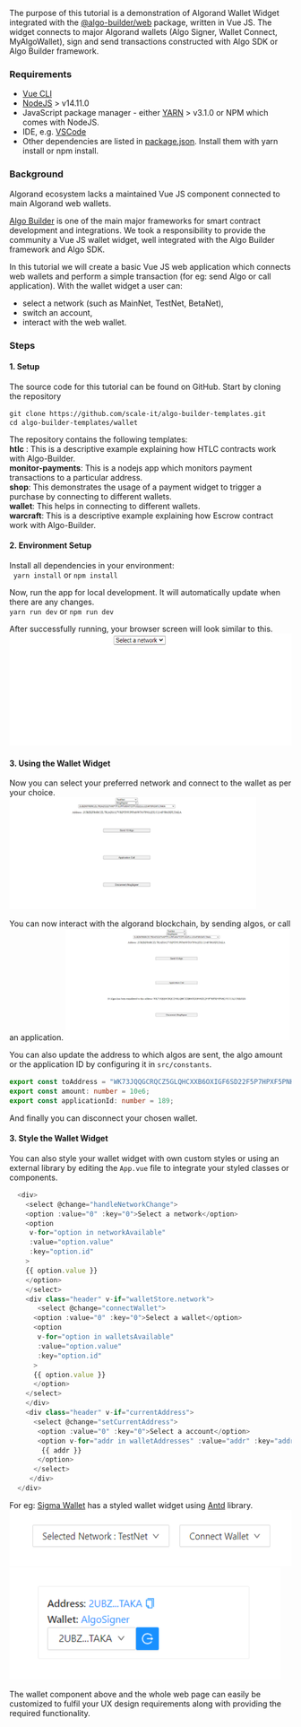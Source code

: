 The purpose of this tutorial is a demonstration of Algorand Wallet Widget integrated with the [@algo-builder/web](https://github.com/scale-it/algo-builder/tree/master/packages/web) package, written in Vue JS. The widget connects to major Algorand wallets (Algo Signer, Wallet Connect, MyAlgoWallet), sign and send transactions constructed with Algo SDK or Algo Builder framework.

### Requirements

- [Vue CLI](https://cli.vuejs.org/guide/installation.html)<br/>
- [NodeJS](https://nodejs.org/en/download/) > v14.11.0<br/>
- JavaScript package manager - either [YARN](https://classic.yarnpkg.com/en/docs/install) > v3.1.0 or NPM which comes with NodeJS.<br/>
- IDE, e.g. [VSCode](https://code.visualstudio.com/download)<br/>
- Other dependencies are listed in [package.json](https://github.com/scale-it/algo-builder-templates/blob/master/wallet/package.json). Install them with yarn install or npm install.<br/>

### Background

Algorand ecosystem lacks a maintained Vue JS component connected to main Algorand web wallets.

[Algo Builder](https://algobuilder.dev/) is one of the main major frameworks for smart contract development and integrations. We took a responsibility to provide the community a Vue JS wallet widget, well integrated with the Algo Builder framework and Algo SDK.

In this tutorial we will create a basic Vue JS web application which connects web wallets and perform a simple transaction (for eg: send Algo or call application). With the wallet widget a user can:

- select a network (such as MainNet, TestNet, BetaNet),
- switch an account,
- interact with the web wallet.

### Steps

#### 1. Setup

The source code for this tutorial can be found on GitHub. Start by cloning the repository

    git clone https://github.com/scale-it/algo-builder-templates.git
    cd algo-builder-templates/wallet

The repository contains the following templates:<br/>
**htlc** : This is a descriptive example explaining how HTLC contracts work with Algo-Builder.<br/>
**monitor-payments**: This is a nodejs app which monitors payment transactions to a particular address.<br/>
**shop**: This demonstrates the usage of a payment widget to trigger a purchase by connecting to different wallets.<br/>
**wallet**: This helps in connecting to different wallets.<br/>
**warcraft**: This is a descriptive example explaining how Escrow contract work with Algo-Builder.<br/>

#### 2. Environment Setup

Install all dependencies in your environment:<br/>
` yarn install` or `npm install`

Now, run the app for local development. It will automatically update when there are any changes.<br/>
`yarn run dev` or `npm run dev`

After successfully running, your browser screen will look similar to this.
<img src="./t-wallet/assets/homescreen.png" height="200" title="Home Page" />

#### 3. Using the Wallet Widget

Now you can select your preferred network and connect to the wallet as per your choice.
<img src="./t-wallet/assets/address_selected.png" height="200" title="Account Selected" />

You can now interact with the algorand blockchain, by sending algos, or call an application.
<img src="./t-wallet/assets/algo_transaction.png" height="200" title="Send Transaction" />

You can also update the address to which algos are sent, the algo amount or the application ID by configuring it in `src/constants`.

```ts
export const toAddress = "WK73JQQGCRQCZ5GLQHCXXB6OXIGF6SD22F5P7HPXF5PNH23YUUALUMKOZ4";
export const amount: number = 10e6;
export const applicationId: number = 189;
```

And finally you can disconnect your chosen wallet.

#### 3. Style the Wallet Widget

You can also style your wallet widget with own custom styles or using an external library by editing the `App.vue` file to integrate your styled classes or components.

```ts
  <div>
    <select @change="handleNetworkChange">
  	<option :value="0" :key="0">Select a network</option>
  	<option
  	 v-for="option in networkAvailable"
  	 :value="option.value"
  	 :key="option.id"
  	>
  	{{ option.value }}
  	</option>
    </select>
    <div class="header" v-if="walletStore.network">
       <select @change="connectWallet">
  	  <option :value="0" :key="0">Select a wallet</option>
  	  <option
  	   v-for="option in walletsAvailable"
  	   :value="option.value"
  	   :key="option.id"
  	  >
  	  {{ option.value }}
  	  </option>
  	</select>
    </div>
    <div class="header" v-if="currentAddress">
      <select @change="setCurrentAddress">
       <option :value="0" :key="0">Select a account</option>
       <option v-for="addr in walletAddresses" :value="addr" :key="addr">
      	{{ addr }}
       </option>
      </select>
     </div>
  </div>
```

For eg: [Sigma Wallet](https://github.com/scale-it/algobuilder-msig) has a styled wallet widget using [Antd](https://www.antdv.com/) library.
<img src="./t-wallet/assets/select_network.png" height="100" title="Select Network" />
<img src="./t-wallet/assets/styled_wallet.png" height="200" title="Styled Wallet Widget" />

The wallet component above and the whole web page can easily be customized to fulfil your UX design requirements along with providing the required functionality.
